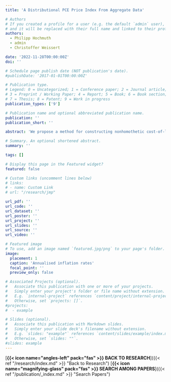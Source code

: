 ```yaml
---
title: 'A Distributional PCE Price Index From Aggregate Data'

# Authors
# If you created a profile for a user (e.g. the default `admin` user), write the username (folder name) here
# and it will be replaced with their full name and linked to their profile.
authors:
  - Philipp Hochmuth
  - admin
  - Christoffer Weissert

date: '2022-11-28T00:00:00Z'
doi: ''

# Schedule page publish date (NOT publication's date).
#publishDate: '2017-01-01T00:00:00Z'

# Publication type.
# Legend: 0 = Uncategorized; 1 = Conference paper; 2 = Journal article;
# 3 = Preprint / Working Paper; 4 = Report; 5 = Book; 6 = Book section;
# 7 = Thesis; 8 = Patent; 9 = Work in progress
publication_types: ['9']

# Publication name and optional abbreviated publication name.
publication: ''
publication_short: ''

abstract: 'We propose a method for constructing nonhomothetic cost-of-living indices when detailed consumption microdata is unavailable. Aggregate prices and expenditure shares together with a single cross-sectional distribution of consumption are sufficient to create a nonhomothetic distribution of cost-of-living indices with our approach. The index is derived from nonhomothetic CES preferences, nests conventional price indices as special cases, and only requires the estimation of one parameter: the elasticity of substitution between necessities and luxuries. The underlying preferences aggregate consistently, which allows us to identify this parameter from aggregate data. We implement the approach using US Personal Consumption Expenditure (PCE) data and construct a nonhomothetic PCE price index covering 72 product groups. This index exhibits annual inflation rates of the poorest ten percent that exceed those of the richest ten percent by 0.8 to 1.1 percentage points throughout most of 2022 to date, thus suggesting that poorer households are hit substantially harder by the current inflation surge.'

# Summary. An optional shortened abstract.
summary: ''

tags: []

# Display this page in the Featured widget?
featured: false

# Custom links (uncomment lines below)
# links:  
# - name: Custom Link
# url: "/research/jmp"

url_pdf: ''
url_code: ''
url_dataset: ''
url_poster: ''
url_project: ''
url_slides: ''
url_source: ''
url_video: ''

# Featured image
# To use, add an image named `featured.jpg/png` to your page's folder.
image:
  placement: 1
  caption: 'Annualised inflation rates'
  focal_point: ''
  preview_only: false

# Associated Projects (optional).
#   Associate this publication with one or more of your projects.
#   Simply enter your project's folder or file name without extension.
#   E.g. `internal-project` references `content/project/internal-project/index.md`.
#   Otherwise, set `projects: []`.
#projects:
#  - example

# Slides (optional).
#   Associate this publication with Markdown slides.
#   Simply enter your slide deck's filename without extension.
#   E.g. `slides: "example"` references `content/slides/example/index.md`.
#   Otherwise, set `slides: ""`.
#slides: example
---
```


[**{{< icon name="angles-left" pack="fas" >}} BACK TO RESEARCH**]({{< ref "/research/index.md" >}} "Back to Research")
**<span class="middot-divider"></span>**
[**{{< icon name="magnifying-glass" pack="fas" >}} SEARCH AMONG PAPERS**]({{< ref "/publication/_index.md" >}} "Search Papers")
